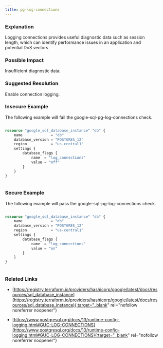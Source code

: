 ```yaml
---
title: pg-log-connections
---
```


### Explanation

Logging connections provides useful diagnostic data such as session length, which can identify performance issues in an application and potential DoS vectors.

### Possible Impact
Insufficient diagnostic data.

### Suggested Resolution
Enable connection logging.


### Insecure Example

The following example will fail the google-sql-pg-log-connections check.

```terraform

resource "google_sql_database_instance" "db" {
	name             = "db"
	database_version = "POSTGRES_12"
	region           = "us-central1"
	settings {
		database_flags {
			name  = "log_connections"
			value = "off"
		}
	}
}
			
```



### Secure Example

The following example will pass the google-sql-pg-log-connections check.

```terraform

resource "google_sql_database_instance" "db" {
	name             = "db"
	database_version = "POSTGRES_12"
	region           = "us-central1"
	settings {
		database_flags {
			name  = "log_connections"
			value = "on"
		}
	}
}
			
```




### Related Links


- [https://registry.terraform.io/providers/hashicorp/google/latest/docs/resources/sql_database_instance](https://registry.terraform.io/providers/hashicorp/google/latest/docs/resources/sql_database_instance){:target="_blank" rel="nofollow noreferrer noopener"}

- [https://www.postgresql.org/docs/13/runtime-config-logging.html#GUC-LOG-CONNECTIONS](https://www.postgresql.org/docs/13/runtime-config-logging.html#GUC-LOG-CONNECTIONS){:target="_blank" rel="nofollow noreferrer noopener"}


